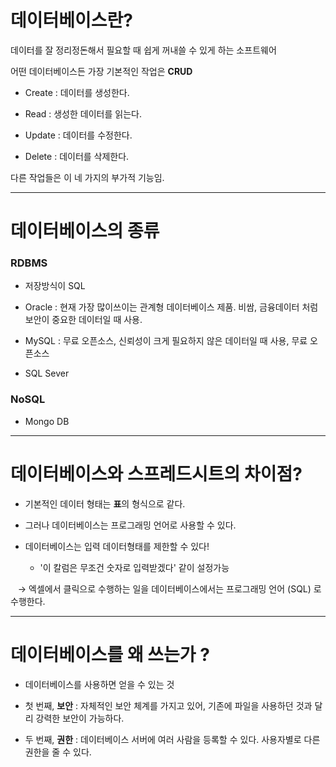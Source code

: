 # 데이터베이스란?

데이터를 잘 정리정돈해서 필요할 때 쉽게 꺼내쓸 수 있게 하는 소프트웨어

어떤 데이터베이스든 가장 기본적인 작업은 **CRUD**

- Create : 데이터를 생성한다.

- Read : 생성한 데이터를 읽는다.

- Update : 데이터를 수정한다.

- Delete : 데이터를 삭제한다.

다른 작업들은 이 네 가지의 부가적 기능임.

---

# 데이터베이스의 종류

### RDBMS

- 저장방식이 SQL

- Oracle : 현재 가장 많이쓰이는 관계형 데이터베이스 제품. 비쌈, 금융데이터 처럼 보안이 중요한 데이터일 때 사용.

- MySQL : 무료 오픈소스, 신뢰성이 크게 필요하지 않은 데이터일 때 사용, 무료 오픈소스

- SQL Sever

### NoSQL

- Mongo DB 

---

# 데이터베이스와 스프레드시트의 차이점?

- 기본적인 데이터 형태는 **표**의 형식으로 같다.

- 그러나 데이터베이스는 프로그래밍 언어로 사용할 수 있다.

- 데이터베이스는 입력 데이터형태를 제한할 수 있다!
  
  - '이 칼럼은 무조건 숫자로 입력받겠다' 같이 설정가능

   → 엑셀에서 클릭으로 수행하는 일을 데이터베이스에서는 프로그래밍 언어 (SQL) 로 수행한다.

---

# 데이터베이스를 왜 쓰는가 ?

- 데이터베이스를 사용하면 얻을 수 있는 것

- 첫 번째, **보안** : 자체적인 보안 체계를 가지고 있어, 기존에 파일을 사용하던 것과 달리 강력한 보안이 가능하다.

- 두 번째, **권한** : 데이터베이스 서버에 여러 사람을 등록할 수 있다. 사용자별로 다른 권한을 줄 수 있다.
